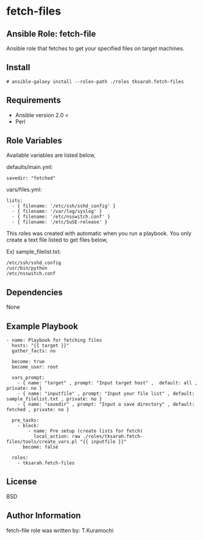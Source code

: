 fetch-files
=========

Ansible Role: fetch-file
------------

Ansible role that fetches to get your specified files on target machines.

Install 
------------

```
# ansible-galaxy install --roles-path ./roles tksarah.fetch-files
```


Requirements
------------

* Ansible version 2.0 < 
* Perl 

Role Variables
--------------

Available variables are listed below,

defaults/main.yml:
```
savedir: "fetched"
```

vars/files.yml:

```
lists:
  - { filename: '/etc/ssh/sshd_config' }
  - { filename: '/var/log/syslog' }
  - { filename: '/etc/nsswitch.conf' }
  - { filename: '/etc/SuSE-release' }
```

This roles was created with automatic when you run a playbook.
You only create a text file listed to get files below,

Ex) sample_filelist.txt:
```
/etc/ssh/sshd_config
/usr/bin/python
/etc/nsswitch.conf
```

Dependencies
------------

None

Example Playbook
----------------

```
- name: Playbook for fetching files
  hosts: "{{ target }}"
  gather_facts: no

  become: true
  become_user: root

  vars_prompt:
    - { name: "target" , prompt: "Input target host" ,  default: all , private: no }
    - { name: "inputfile" , prompt: "Input your file list" , default: sample_filelist.txt , private: no }
    - { name: "savedir" , prompt: "Input a save directory" , default: fetched , private: no }

  pre_tasks:
    - block:
        - name: Pre setup (create lists for fetch)
          local_action: raw ./roles/tksarah.fetch-files/tools/create_vars.pl "{{ inputfile }}"
      become: false

  roles:
    - tksarah.fetch-files

```

License
-------

BSD

Author Information
------------------

fetch-file role was written by: T.Kuramochi
